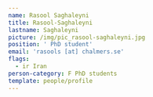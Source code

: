 ```yaml
---
name: Rasool Saghaleyni
title: Rasool-Saghaleyni
lastname: Saghaleyni
picture: /img/pic_rasool-saghaleyni.jpg
position: ' PhD student'
email: 'rasools [at] chalmers.se'
flags:
  - ir Iran
person-category: F PhD students
template: people/profile
---
```


